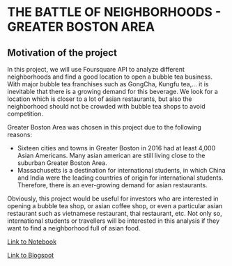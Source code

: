 # THE BATTLE OF NEIGHBORHOODS - GREATER BOSTON AREA

## Motivation of the project

In this project, we will use Foursquare API to analyze different neighborhoods and find a good
location to open a bubble tea business. With major bubble tea franchises such as GongCha,
Kungfu tea,... it is inevitable that there is a growing demand for this beverage. We look for a
location which is closer to a lot of asian restaurants, but also the neighborhood should not be
crowded with bubble tea shops to avoid competition.

Greater Boston Area was chosen in this project due to the following reasons:
- Sixteen cities and towns in Greater Boston in 2016 had at least 4,000 Asian Americans.
Many asian american are still living close to the suburban Greater Boston Area.
- Massachusetts is a destination for international students, in which China and India were
the leading countries of origin for international students. Therefore, there is an
ever-growing demand for asian restaurants.

Obviously, this project would be useful for investors who are interested in opening a bubble tea
shop, or asian coffee shop, or even a particular asian restaurant such as vietnamese restaurant,
thai restaurant, etc. Not only so, international students or travellers will be interested in this
analysis if they want to find a neighborhood full of asian food.

[Link to Notebook](https://github.com/thule86/Battle-of-Neighborhoods-Greater-Boston-Area/blob/main/Battle%20of%20Neighborhoods-%20Boston%20(1).ipynb)

[Link to Blogspot](https://medium.com/@tle28/battle-of-neighborhoods-greater-boston-area-1c3738b07226)
